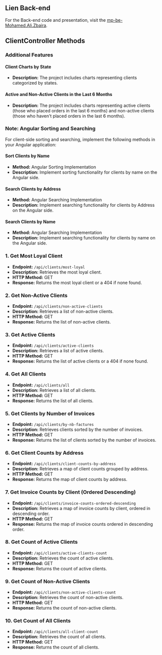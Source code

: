## Lien Back-end
For the Back-end code and presentation, visit the [mp-be-Mohamed.Ali.Zbaira]( https://github.com/Mohamed-Ali-Zbaira/mp-be-Mohamed.Ali.Zbaira).


## ClientController Methods

### Additional Features

#### Client Charts by State
- **Description:** The project includes charts representing clients categorized by states.

#### Active and Non-Active Clients in the Last 6 Months
- **Description:** The project includes charts representing active clients (those who placed orders in the last 6 months) and non-active clients (those who haven't placed orders in the last 6 months).

### Note: Angular Sorting and Searching
For client-side sorting and searching, implement the following methods in your Angular application:

#### Sort Clients by Name
- **Method:** Angular Sorting Implementation
- **Description:** Implement sorting functionality for clients by name on the Angular side.

#### Search Clients by Address
- **Method:** Angular Searching Implementation
- **Description:** Implement searching functionality for clients by Address on the Angular side.

#### Search Clients by Name
- **Method:** Angular Searching Implementation
- **Description:** Implement searching functionality for clients by name on the Angular side.

### 1. Get Most Loyal Client
- **Endpoint:** `/api/clients/most-loyal`
- **Description:** Retrieves the most loyal client.
- **HTTP Method:** GET
- **Response:** Returns the most loyal client or a 404 if none found.

### 2. Get Non-Active Clients
- **Endpoint:** `/api/clients/non-active-clients`
- **Description:** Retrieves a list of non-active clients.
- **HTTP Method:** GET
- **Response:** Returns the list of non-active clients.

### 3. Get Active Clients
- **Endpoint:** `/api/clients/active-clients`
- **Description:** Retrieves a list of active clients.
- **HTTP Method:** GET
- **Response:** Returns the list of active clients or a 404 if none found.

### 4. Get All Clients
- **Endpoint:** `/api/clients/all`
- **Description:** Retrieves a list of all clients.
- **HTTP Method:** GET
- **Response:** Returns the list of all clients.

### 5. Get Clients by Number of Invoices
- **Endpoint:** `/api/clients/by-nb-factures`
- **Description:** Retrieves clients sorted by the number of invoices.
- **HTTP Method:** GET
- **Response:** Returns the list of clients sorted by the number of invoices.

### 6. Get Client Counts by Address
- **Endpoint:** `/api/clients/client-counts-by-address`
- **Description:** Retrieves a map of client counts grouped by address.
- **HTTP Method:** GET
- **Response:** Returns the map of client counts by address.

### 7. Get Invoice Counts by Client (Ordered Descending)
- **Endpoint:** `/api/clients/invoice-counts-ordered-descending`
- **Description:** Retrieves a map of invoice counts by client, ordered in descending order.
- **HTTP Method:** GET
- **Response:** Returns the map of invoice counts ordered in descending order.

### 8. Get Count of Active Clients
- **Endpoint:** `/api/clients/active-clients-count`
- **Description:** Retrieves the count of active clients.
- **HTTP Method:** GET
- **Response:** Returns the count of active clients.

### 9. Get Count of Non-Active Clients
- **Endpoint:** `/api/clients/non-active-clients-count`
- **Description:** Retrieves the count of non-active clients.
- **HTTP Method:** GET
- **Response:** Returns the count of non-active clients.

### 10. Get Count of All Clients
- **Endpoint:** `/api/clients/all-client-count`
- **Description:** Retrieves the count of all clients.
- **HTTP Method:** GET
- **Response:** Returns the count of all clients.
